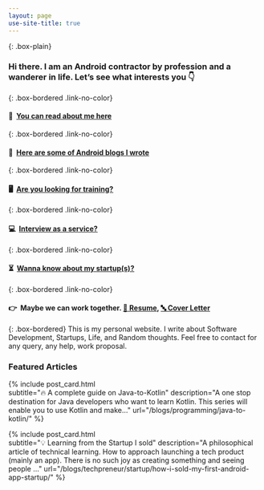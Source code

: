 ```yaml
---
layout: page
use-site-title: true
---
```

<!-- If I do not apply any class here, theme is taking it as heading which we want to avoid  -->

{: .box-plain}
### Hi there. I am an Android contractor by profession and a wanderer in life. Let’s see what interests you 👇

{: .box-bordered .link-no-color}
#### 👱 &nbsp;[You can read about me here](/aboutme)

{: .box-bordered .link-no-color}
#### 📖 &nbsp;[Here are some of Android blogs I wrote](/blogs)


{: .box-bordered .link-no-color}
#### 🖥 &nbsp;[Are you looking for training?](/training)


{: .box-bordered .link-no-color}
#### 💻 &nbsp;[Interview as a service?](/interviews)


{: .box-bordered .link-no-color}
#### ⏳ &nbsp;[Wanna know about my startup(s)?](/blogs/techpreneur/startup/intro_startup_and_techpreneur/)

{: .box-bordered .link-no-color}
#### 👉 &nbsp;Maybe we can work together. [🔡 Resume](/hireme), [🔤 Cover Letter](/cover-letter)


{: .box-bordered}
This is my personal website. I write about Software Development, Startups, Life, and Random thoughts. Feel free to contact for any query, any help, work proposal.

### Featured Articles

{% include post_card.html 	
subtitle="🔥 A complete guide on Java-to-Kotlin" 
description="A one stop destination for Java developers who want to learn Kotlin. This series will enable you to use Kotlin and make..."
url="/blogs/programming/java-to-kotlin/"
%}

{% include post_card.html 	
subtitle="💡 Learning from the Startup I sold" 
description="A philosophical article of technical learning. How to approach launching a tech product (mainly an app). There is no such joy as creating something and seeing people ..."
url="/blogs/techpreneur/startup/how-i-sold-my-first-android-app-startup/"
%}




